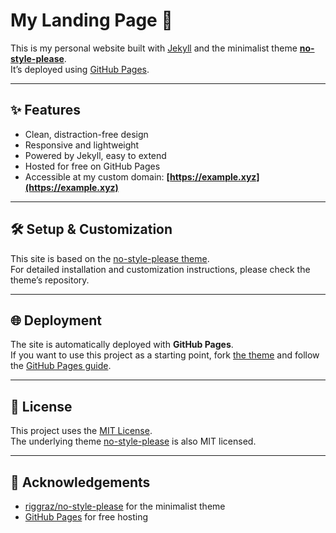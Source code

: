 # My Landing Page 🚀

This is my personal website built with [Jekyll](https://jekyllrb.com/) and the minimalist theme [**no-style-please**](https://github.com/riggraz/no-style-please).  
It’s deployed using [GitHub Pages](https://pages.github.com/).

---

## ✨ Features
- Clean, distraction-free design  
- Responsive and lightweight  
- Powered by Jekyll, easy to extend  
- Hosted for free on GitHub Pages  
- Accessible at my custom domain: **[https://example.xyz](https://example.xyz)**  

---

## 🛠️ Setup & Customization
This site is based on the [no-style-please theme](https://github.com/riggraz/no-style-please).  
For detailed installation and customization instructions, please check the theme’s repository.

---

## 🌐 Deployment
The site is automatically deployed with **GitHub Pages**.  
If you want to use this project as a starting point, fork [the theme](https://github.com/riggraz/no-style-please) and follow the [GitHub Pages guide](https://pages.github.com/).

---

## 📄 License
This project uses the [MIT License](LICENSE).  
The underlying theme [no-style-please](https://github.com/riggraz/no-style-please) is also MIT licensed.  

---

## 🙌 Acknowledgements
- [riggraz/no-style-please](https://github.com/riggraz/no-style-please) for the minimalist theme  
- [GitHub Pages](https://pages.github.com/) for free hosting  
